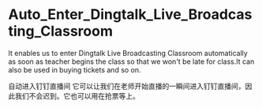 # Auto_Enter_Dingtalk_Live_Broadcasting_Classroom
It enables us to enter Dingtalk Live Broadcasting Classroom automatically as soon as teacher begins the class so that we won't be late for class.It can also be used in buying tickets and so on.

自动进入钉钉直播间
它可以让我们在老师开始直播的一瞬间进入钉钉直播间，因此我们不会迟到。它也可以用在抢票等上。

